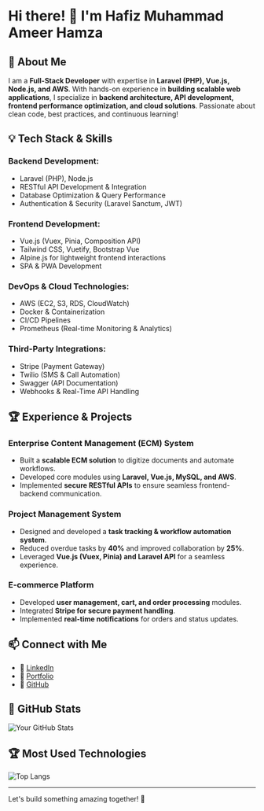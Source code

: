 # Hi there! 👋 I'm Hafiz Muhammad Ameer Hamza  

## 🚀 About Me  
I am a **Full-Stack Developer** with expertise in **Laravel (PHP), Vue.js, Node.js, and AWS**. With hands-on experience in **building scalable web applications**, I specialize in **backend architecture, API development, frontend performance optimization, and cloud solutions**. Passionate about clean code, best practices, and continuous learning!  

## 💡 Tech Stack & Skills  
### **Backend Development:**  
- Laravel (PHP), Node.js  
- RESTful API Development & Integration  
- Database Optimization & Query Performance  
- Authentication & Security (Laravel Sanctum, JWT)  

### **Frontend Development:**  
- Vue.js (Vuex, Pinia, Composition API)  
- Tailwind CSS, Vuetify, Bootstrap Vue  
- Alpine.js for lightweight frontend interactions  
- SPA & PWA Development  

### **DevOps & Cloud Technologies:**  
- AWS (EC2, S3, RDS, CloudWatch)  
- Docker & Containerization  
- CI/CD Pipelines  
- Prometheus (Real-time Monitoring & Analytics)  

### **Third-Party Integrations:**  
- Stripe (Payment Gateway)  
- Twilio (SMS & Call Automation)  
- Swagger (API Documentation)  
- Webhooks & Real-Time API Handling  

## 🏆 Experience & Projects  
### **Enterprise Content Management (ECM) System**  
- Built a **scalable ECM solution** to digitize documents and automate workflows.  
- Developed core modules using **Laravel, Vue.js, MySQL, and AWS**.  
- Implemented **secure RESTful APIs** to ensure seamless frontend-backend communication.  

### **Project Management System**  
- Designed and developed a **task tracking & workflow automation system**.  
- Reduced overdue tasks by **40%** and improved collaboration by **25%**.  
- Leveraged **Vue.js (Vuex, Pinia) and Laravel API** for a seamless experience.  

### **E-commerce Platform**  
- Developed **user management, cart, and order processing** modules.  
- Integrated **Stripe for secure payment handling**.  
- Implemented **real-time notifications** for orders and status updates.  

## 📫 Connect with Me  
- 💼 [LinkedIn](https://www.linkedin.com/in/hafizmuhammadameerhamza)  
- 🔗 [Portfolio](https://yourportfolio.com)  
- 🐙 [GitHub](https://github.com/hafizameer99)  

## 🌟 GitHub Stats  
![Your GitHub Stats](https://github-readme-stats.vercel.app/api?username=hafizameer99&show_icons=true&theme=radical)  

## 🏆 Most Used Technologies  
![Top Langs](https://github-readme-stats.vercel.app/api/top-langs/?username=hafizameer99&layout=compact&theme=radical)  

---  
Let's build something amazing together! 🚀
